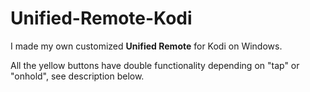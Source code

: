 # Unified-Remote-Kodi
I made my own customized **Unified Remote** for Kodi on Windows.

All the yellow buttons have double functionality depending on "tap" or "onhold", see description below.
